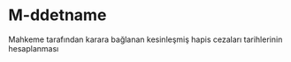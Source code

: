 # M-ddetname
Mahkeme tarafından karara bağlanan kesinleşmiş hapis cezaları tarihlerinin hesaplanması
